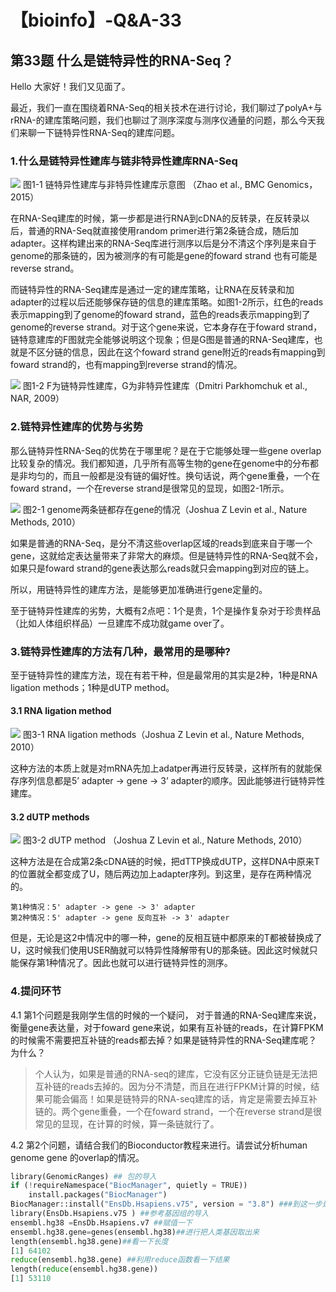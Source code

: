 # 【bioinfo】-Q&A-33

## 第33题 什么是链特异性的RNA-Seq？
Hello 大家好！我们又见面了。

最近，我们一直在围绕着RNA-Seq的相关技术在进行讨论，我们聊过了polyA+与rRNA-的建库策略问题，我们也聊过了测序深度与测序仪通量的问题，那么今天我们来聊一下链特异性RNA-Seq的建库问题。

### 1.什么是链特异性建库与链非特异性建库RNA-Seq
![](1.jpg)
图1-1 链特异性建库与非特异性建库示意图 （Zhao et al., BMC Genomics，2015）

在RNA-Seq建库的时候，第一步都是进行RNA到cDNA的反转录，在反转录以后，普通的RNA-Seq就直接使用random primer进行第2条链合成，随后加adapter。这样构建出来的RNA-Seq库进行测序以后是分不清这个序列是来自于genome的那条链的，因为被测序的有可能是gene的foward strand 也有可能是reverse strand。

而链特异性的RNA-Seq建库是通过一定的建库策略，让RNA在反转录和加adapter的过程以后还能够保存链的信息的建库策略。如图1-2所示，红色的reads表示mapping到了genome的foward strand，蓝色的reads表示mapping到了genome的reverse strand。对于这个gene来说，它本身存在于foward strand，链特意建库的F图就完全能够说明这个现象；但是G图是普通的RNA-Seq建库，也就是不区分链的信息，因此在这个foward strand gene附近的reads有mapping到foward strand的，也有mapping到reverse strand的情况。

![](2.jpg)
图1-2 F为链特异性建库，G为非特异性建库（Dmitri Parkhomchuk et al., NAR, 2009）

### 2.链特异性建库的优势与劣势
那么链特异性RNA-Seq的优势在于哪里呢？是在于它能够处理一些gene overlap比较复杂的情况。我们都知道，几乎所有高等生物的gene在genome中的分布都是非均匀的，而且一般都是没有链的偏好性。换句话说，两个gene重叠，一个在foward strand，一个在reverse strand是很常见的显现，如图2-1所示。

![](3.jpg)
图2-1 genome两条链都存在gene的情况（Joshua Z Levin et al., Nature Methods, 2010）

如果是普通的RNA-Seq，是分不清这些overlap区域的reads到底来自于哪一个gene，这就给定表达量带来了非常大的麻烦。但是链特异性的RNA-Seq就不会，如果只是foward strand的gene表达那么reads就只会mapping到对应的链上。

所以，用链特异性的建库方法，是能够更加准确进行gene定量的。

至于链特异性建库的劣势，大概有2点吧：1个是贵，1个是操作复杂对于珍贵样品（比如人体组织样品）一旦建库不成功就game over了。

### 3.链特异性建库的方法有几种，最常用的是哪种?
至于链特异性的建库方法，现在有若干种，但是最常用的其实是2种，1种是RNA ligation methods；1种是dUTP method。

#### 3.1 RNA ligation method
![](4.jpg)
图3-1 RNA ligation methods（Joshua Z Levin et al., Nature Methods, 2010）

这种方法的本质上就是对mRNA先加上adatper再进行反转录，这样所有的就能保存序列信息都是5’ adapter -> gene -> 3’ adapter的顺序。因此能够进行链特异性建库。

#### 3.2 dUTP methods

![](5.jpg)
图3-2 dUTP method （Joshua Z Levin et al., Nature Methods, 2010）

这种方法是在合成第2条cDNA链的时候，把dTTP换成dUTP，这样DNA中原来T的位置就全都变成了U，随后两边加上adapter序列。到这里，是存在两种情况的。
```
第1种情况：5' adapter -> gene -> 3' adapter
第2种情况：5' adapter -> gene 反向互补 -> 3' adapter
```
但是，无论是这2中情况中的哪一种，gene的反相互链中都原来的T都被替换成了U，这时候我们使用USER酶就可以特异性降解带有U的那条链。因此这时候就只能保存第1种情况了。因此也就可以进行链特异性的测序。

### 4.提问环节
4.1 第1个问题是我刚学生信的时候的一个疑问， 对于普通的RNA-Seq建库来说，衡量gene表达量，对于foward gene来说，如果有互补链的reads，在计算FPKM的时候需不需要把互补链的reads都去掉？如果是链特异性的RNA-Seq建库呢？为什么？

>个人认为，如果是普通的RNA-seq的建库，它没有区分正链负链是无法把互补链的reads去掉的。因为分不清楚，而且在进行FPKM计算的时候，结果可能会偏高！如果是链特异的RNA-seq建库的话，肯定是需要去掉互补链的。两个gene重叠，一个在foward strand，一个在reverse strand是很常见的显现，在计算的时候，算一条链就行了。

4.2 第2个问题，请结合我们的Bioconductor教程来进行。请尝试分析human genome gene 的overlap的情况。

```python
library(GenomicRanges) ## 包的导入
if (!requireNamespace("BiocManager", quietly = TRUE))
    install.packages("BiocManager")
BiocManager::install("EnsDb.Hsapiens.v75", version = "3.8") ###到这一步是进行人类参考基因组的下载
library(EnsDb.Hsapiens.v75 ) ##参考基因组的导入
ensembl.hg38 =EnsDb.Hsapiens.v7 ##赋值一下
ensembl.hg38.gene=genes(ensembl.hg38)##进行把人类基因取出来
length(ensembl.hg38.gene)##看一下长度
[1] 64102
reduce(ensembl.hg38.gene) ##利用reduce函数看一下结果
length(reduce(ensembl.hg38.gene))
[1] 53110
```

